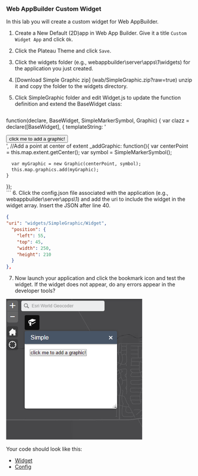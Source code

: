 ### Web AppBuilder Custom Widget

In this lab you will create a custom widget for Web AppBuilder.

1. Create a New Default (2D)app in Web App Builder. Give it a title `Custom Widget App` and click `Ok`.

2. Click the Plateau Theme and click `Save`.

3. Click the widgets folder (e.g., webappbuilder\server\apps\1\widgets) for the application you just created.

4. [Download Simple Graphic zip] (wab/SimpleGraphic.zip?raw=true) unzip it and copy the folder to the widgets directory.

5. Click SimpleGraphic folder and edit Widget.js to update the function definition and extend the BaseWidget class: 
     ```javascript
function(declare, BaseWidget, SimpleMarkerSymbol, Graphic) {
  var clazz = declare([BaseWidget], {
    templateString: '<div><input type="button" value="click me to add a graphic!" data-dojo-attach-event="click:_addGraphic"></div>',
	//Add a point at center of extent
    _addGraphic: function(){
      var centerPoint = this.map.extent.getCenter();
      var symbol = SimpleMarkerSymbol();

      var myGraphic = new Graphic(centerPoint, symbol);
      this.map.graphics.add(myGraphic);
    }
  });	
    ```
6. Click the config.json file associated with the application (e.g., webappbuilder\server\apps\1) and add the uri
  to include the widget in the widget array. Insert the JSON after line 40. 
  
  ```json
  {
  "uri": "widgets/SimpleGraphic/Widget",
    "position": {
      "left": 55,
      "top": 45,
      "width": 250,
      "height": 210
    }
  },
  ```
 
7. Now launch your application and click the bookmark icon and test the widget. If the widget does not appear, do any errors appear in the developer tools?

 ![simple-graphic](./simple-graphic.PNG)
 
 Your code should look like this:
 * [Widget](src/simplegraphic_widget.js)
 * [Config](src/simplegraphic_config.json)
